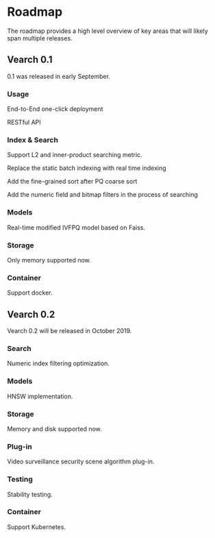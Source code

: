 # Roadmap

The roadmap provides a high level overview of key areas that will likely span multiple releases.

## Vearch 0.1

0.1 was released in early September.

### Usage

End-to-End one-click deployment

RESTful API 

### Index & Search

Support L2 and inner-product searching metric.

Replace the static batch indexing with real time indexing

Add the fine-grained sort after PQ coarse sort

Add the numeric field and bitmap filters in the process of searching

### Models

Real-time modified IVFPQ model based on Faiss.

### Storage

Only memory supported now.

### Container

Support docker.


## Vearch 0.2

Vearch 0.2 will be released in October 2019.

### Search

Numeric index filtering optimization.

### Models

HNSW implementation.

### Storage

Memory and disk supported now.

### Plug-in

Video surveillance security scene algorithm plug-in.

### Testing

Stability testing.

### Container

Support Kubernetes.
